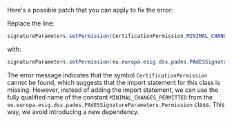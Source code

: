 Here's a possible patch that you can apply to fix the error:

Replace the line:
```java
signatureParameters.setPermission(CertificationPermission.MINIMAL_CHANGES_PERMITTED);
```
with:
```java
signatureParameters.setPermission(eu.europa.esig.dss.pades.PAdESSignatureParameters.Permission.MINIMAL_CHANGES_PERMITTED);
```
The error message indicates that the symbol `CertificationPermission` cannot be found, which suggests that the import statement for this class is missing. However, instead of adding the import statement, we can use the fully qualified name of the constant `MINIMAL_CHANGES_PERMITTED` from the `eu.europa.esig.dss.pades.PAdESSignatureParameters.Permission` class. This way, we avoid introducing a new dependency.